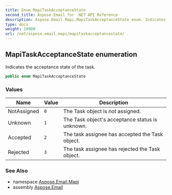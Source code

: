 ```yaml
---
title: Enum MapiTaskAcceptanceState
second_title: Aspose.Email for .NET API Reference
description: Aspose.Email.Mapi.MapiTaskAcceptanceState enum. Indicates the acceptance state of the task
type: docs
weight: 18900
url: /net/aspose.email.mapi/mapitaskacceptancestate/
---
```

## MapiTaskAcceptanceState enumeration

Indicates the acceptance state of the task.

```csharp
public enum MapiTaskAcceptanceState
```

### Values

| Name | Value | Description |
| --- | --- | --- |
| NotAssigned | `0` | The Task object is not assigned. |
| Unknown | `1` | The Task object's acceptance status is unknown. |
| Accepted | `2` | The task assignee has accepted the Task object. |
| Rejected | `3` | The task assignee has rejected the Task object. |

### See Also

* namespace [Aspose.Email.Mapi](../../aspose.email.mapi/)
* assembly [Aspose.Email](../../)


